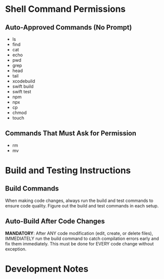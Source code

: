 # Shell Command Permissions

## Auto-Approved Commands (No Prompt)
- ls
- find
- cat
- echo
- pwd
- grep
- head
- tail
- xcodebuild
- swift build
- swift test
- npm
- npx
- cp
- chmod
- touch

## Commands That Must Ask for Permission
- rm
- mv

# Build and Testing Instructions

## Build Commands
When making code changes, always run the build and test commands to ensure code quality. Figure out the build and test commands in each setup.

## Auto-Build After Code Changes
**MANDATORY**: After ANY code modification (edit, create, or delete files), IMMEDIATELY run the build command to catch compilation errors early and fix them immediately. This must be done for EVERY code change without exception.

# Development Notes

